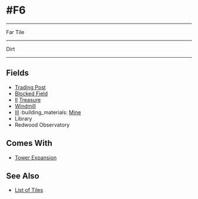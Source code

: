 # #F6

___
Far Tile
___
Dirt
___


## Fields

- [Trading Post](../trading.md)
- [Blocked Field](../keywords/blocked_field.md)
- [Ⅱ](../difficulties.md) [Treasure](../fields.md#visitable)
- [Windmill](../fields.md#visitable)
- [Ⅲ](../difficulties.md) :building_materials: [Mine](../fields.md#flaggable)
- Library
- Redwood Observatory


## Comes With

- [Tower Expansion](../content/tower_expansion.md)


## See Also

- [List of Tiles](index.md)
